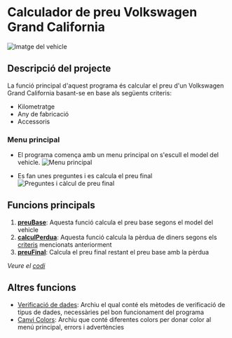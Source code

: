 # Calculador de preu Volkswagen Grand California
![Imatge del vehicle](https://github.com/mohamedkoujil/exercici5VWAmpliat/assets/74406781/6f705fbd-7886-496d-ad31-9ae7f3df46e2)


## Descripció del projecte <a id="criteris" />
La funció principal d'aquest programa és calcular el preu d'un Volkswagen Grand California basant-se en base als següents criteris:
- Kilometratge
- Any de fabricació
- Accessoris

### Menu principal <a id="menuPrincipal" />
- El programa comença amb un menu principal on s'escull el model del vehicle.
  ![Menu principal](https://github.com/mohamedkoujil/exercici5VWAmpliat/assets/74406781/93f9087e-2abd-42ad-81bb-071a726e41bc)
  
- Es fan unes preguntes i es calcula el preu final
  ![Preguntes i càlcul de preu final](https://github.com/mohamedkoujil/exercici5VWAmpliat/assets/74406781/53238c18-00df-4342-91a5-c9f218466441)

## Funcions principals <a id="funcionsPrincipals" />
1. [**preuBase**](/src/main/kotlin/FuncionsVW.kt/#preuBase): Aquesta funció calcula el preu base segons el model del vehicle
2. [**calculPerdua**](https://github.com/mohamedkoujil/exercici5VWAmpliat/assets/74406781/0b0bcfb4-7228-47c0-9ffd-b05f442cfdbc): Aquesta funció calcula la pèrdua de diners segons els [criteris](#criteris) mencionats anteriorment
3. [**preuFinal**](https://github.com/mohamedkoujil/exercici5VWAmpliat/assets/74406781/52b56146-9646-4824-949c-82de51114a73): Calcula el preu final restant el preu base amb la pèrdua

*Veure el [codi](/src/main/kotlin/FuncionsVW.kt)*

## Altres funcions <a id="funcionsExtra" />
- [Verificació de dades](/src/main/kotlin/Utilities.kt): Archiu el qual conté els mètodes de verificació de tipus de dades, necessàries pel bon funcionament del programa
- [Canvi Colors](/src/main/kotlin/ConsoleColors.kt): Archiu que conté diferentes colors per donar color al menú principal, errors i advertències
